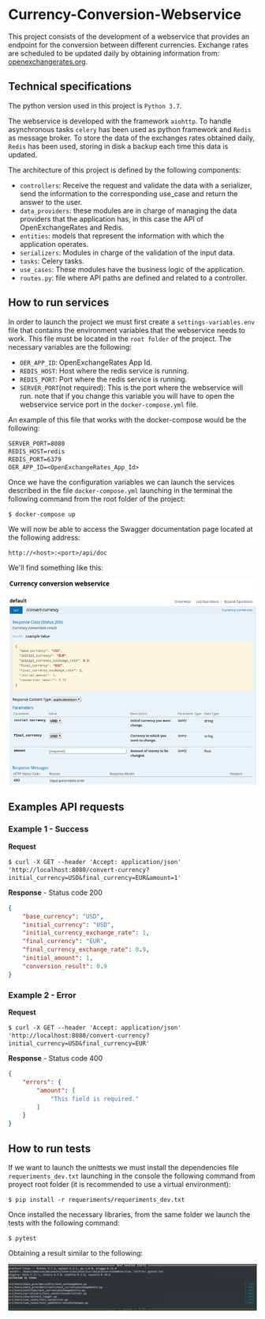 # Currency-Conversion-Webservice

This project consists of the development of a webservice that provides an endpoint for the conversion between different currencies. Exchange rates are scheduled to be updated daily by obtaining information from: [openexchangerates.org](https://openexchangerates.org/).


## Technical specifications

The python version used in this project is `Python 3.7`.

The webservice is developed with the framework `aiohttp`.  To handle asynchronous tasks `celery` has been used as python framework and `Redis` as message broker.  To store the data of the exchanges rates obtained daily, `Redis` has been used, storing in disk a backup each time this data is updated.

The architecture of this project is defined by the following components:

* `controllers`: Receive the request and validate the data with a serializer, send the information to the corresponding use_case and return the answer to the user.
* `data_providers`: these modules are in charge of managing the data providers that the application has, in this case the API of OpenExchangeRates and Redis.
* `entities`: models that represent the information with which the application operates.
* `serializers`: Modules in charge of the validation of the input data.
* `tasks`: Celery tasks.
* `use_cases`: These modules have the business logic of the application.
* `routes.py`: file where API paths are defined and related to a controller.

## How to run services

In order to launch the project we must first create a `settings-variables.env` file that contains the environment variables that the webservice needs to work. This file must be located in the `root folder` of the project. The necessary variables are the following:

* `OER_APP_ID`: OpenExchangeRates App Id.
* `REDIS_HOST`: Host where the redis service is running.
* `REDIS_PORT`: Port where the redis service is running.
* `SERVER_PORT`(not required): This is the port where the webservice will run. note that if you change this variable you will have to open the webservice service port in the `docker-compose.yml` file.

An example of this file that works with the docker-compose would be the following:

```
SERVER_PORT=8080
REDIS_HOST=redis
REDIS_PORT=6379
OER_APP_ID=<OpenExchangeRates_App_Id>
```

Once we have the configuration variables we can launch the services described in the file `docker-compose.yml` launching in the terminal the following command from the root folder of the project:

```shell
$ docker-compose up
```

We will now be able to access the Swagger documentation page located at the following address:
```
http://<host>:<port>/api/doc
```

We'll find something like this:

![alt text](assets/swagger_screen_shoot.png "Swagger documentation page")


## Examples API requests

### Example 1 - Success

**Request**
```shell
$ curl -X GET --header 'Accept: application/json' 'http://localhost:8080/convert-currency?initial_currency=USD&final_currency=EUR&amount=1'
```
**Response** - Status code 200

```json
{
    "base_currency": "USD",
    "initial_currency": "USD",
    "initial_currency_exchange_rate": 1,
    "final_currency": "EUR",
    "final_currency_exchange_rate": 0.9,
    "initial_amount": 1,
    "conversion_result": 0.9
}
```

### Example 2 - Error

**Request**
```shell
$ curl -X GET --header 'Accept: application/json' 'http://localhost:8080/convert-currency?initial_currency=USD&final_currency=EUR'
```
**Response** - Status code 400

```json
{
    "errors": {
        "amount": [
            "This field is required."
        ]
    }
}
```

## How to run tests

If we want to launch the unittests we must install the dependencies file `requeriments_dev.txt` launching in the console the following command from proyect root folder (it is recommended to use a virtual environment):

```shell
$ pip install -r requeriments/requeriments_dev.txt
```

Once installed the necessary libraries, from the same folder we launch the tests with the following command:

```shell
$ pytest
```

Obtaining a result similar to the following:

![alt text](assets/unittest_result_screenshoot.png "Unnitests result")
